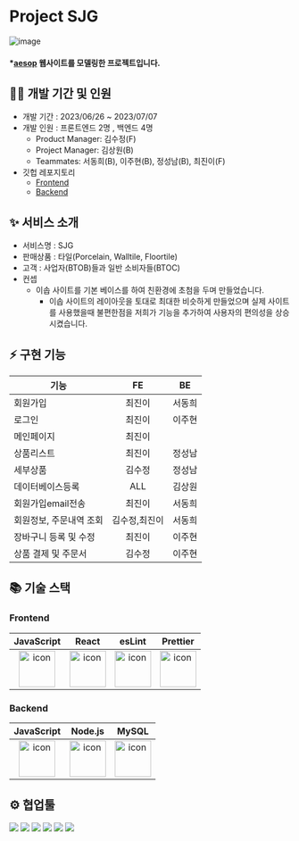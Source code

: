# Project SJG
![image](https://github.com/wecode-bootcamp-korea/47-1st-SujeongGwa-backend/assets/131442242/5566dafb-5223-4c4a-8d16-0d37cef2aab9)



#### \*[aesop](https://www.aesop.com/kr/) 웹사이트를 모델링한 프로젝트입니다.

## 🧚‍♂️ 개발 기간 및 인원

- 개발 기간 : 2023/06/26 ~ 2023/07/07
- 개발 인원 : 프론트엔드 2명 , 백엔드 4명
  - Product Manager: 김수정(F)
  - Project Manager: 김상원(B)
  - Teammates: 서동희(B), 이주현(B), 정성남(B), 최진이(F)  
- 깃헙 레포지토리
  - [Frontend](https://github.com/wecode-bootcamp-korea/47-1st-SujeongGwa-frontend)
  - [Backend](https://github.com/wecode-bootcamp-korea/47-1st-SujeongGwa-backend)


## ✨ 서비스 소개
- 서비스명 : SJG
- 판매상품 : 타일(Porcelain, Walltile, Floortile)
- 고객 : 사업자(BTOB)들과 일반 소비자들(BTOC)
- 컨셉
	- 이솝 사이트를 기본 베이스를 하여 친환경에 초첨을 두며 만들었습니다.
        - 이솝 사이트의 레이아웃을 토대로 최대한 비슷하게 만들었으며
          실제 사이트를 사용했을때 불편한점을  저희가 기능을 추가하여 사용자의 편의성을 상승시켰습니다.
           


## ⚡️ 구현 기능
|기능|FE|BE|
|---|:---:|:---:|
|회원가입|최진이|서동희| 
|로그인|최진이|이주현| 
|메인페이지|최진이|| 
|상품리스트|최진이|정성남|
|세부상품|김수정|정성남|
|데이터베이스등록|ALL|김상원|
|회원가입email전송|최진이|서동희|
|회원정보, 주문내역 조회|김수정,최진이|서동희|
|장바구니 등록 및 수정|최진이|이주현|  
|상품 결제 및 주문서|김수정|이주현| 


## 📚 기술 스택


### Frontend
|JavaScript|React|esLint|Prettier|
|:---:|:---:|:---:|:---:
| <img src="https://techstack-generator.vercel.app/js-icon.svg" alt="icon" width="65" height="65" /> | <img src="https://techstack-generator.vercel.app/react-icon.svg" alt="icon" width="65" height="65" /> | <img src="https://techstack-generator.vercel.app/eslint-icon.svg" alt="icon" width="65" height="65" /> | <img src="https://techstack-generator.vercel.app/prettier-icon.svg" alt="icon" width="65" height="65" /> |

### Backend

|JavaScript|Node.js|MySQL|
|:---:|:---:|:---:|
| <img src="https://techstack-generator.vercel.app/js-icon.svg" alt="icon" width="65" height="65" /> | <img src="https://techstack-generator.vercel.app/nginx-icon.svg" alt="icon" width="65" height="65" /> | <img src="https://techstack-generator.vercel.app/mysql-icon.svg" alt="icon" width="65" height="65" /> </div> |


## ⚙️ 협업툴

<div>
<img src="https://img.shields.io/badge/Git-F05032?style=flat&logo=Git&logoColor=white"/>
<img src="https://img.shields.io/badge/GitHub-181717?style=flat&logo=GitHub&logoColor=white"/>
<img src="https://img.shields.io/badge/Slack-4A154B?style=flat&logo=Slack&logoColor=white"/>
<img src="https://img.shields.io/badge/Trello-0052CC?style=flat&logo=Trello&logoColor=white"/>
<img src="https://img.shields.io/badge/Notion-000000?style=flat&logo=Notion&logoColor=white"/>
<img src="https://img.shields.io/badge/VSCode-007ACC?style=flat&logo=Visual Studio Code&logoColor=white"/>
</div>
